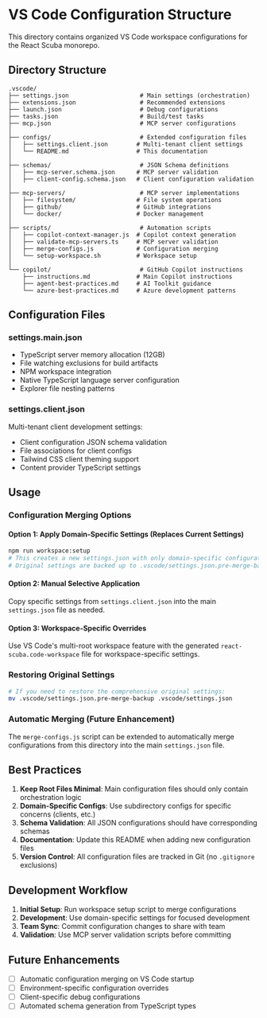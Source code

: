 # VS Code Configuration Structure

This directory contains organized VS Code workspace configurations for the React Scuba monorepo.

## Directory Structure

```text
.vscode/
├── settings.json                    # Main settings (orchestration)
├── extensions.json                  # Recommended extensions
├── launch.json                      # Debug configurations
├── tasks.json                       # Build/test tasks
├── mcp.json                         # MCP server configurations
│
├── configs/                         # Extended configuration files
│   ├── settings.client.json        # Multi-tenant client settings
│   └── README.md                   # This documentation
│
├── schemas/                         # JSON Schema definitions
│   ├── mcp-server.schema.json      # MCP server validation
│   ├── client-config.schema.json   # Client configuration validation
│
├── mcp-servers/                     # MCP server implementations
│   ├── filesystem/                 # File system operations
│   ├── github/                     # GitHub integrations
│   └── docker/                     # Docker management
│
├── scripts/                         # Automation scripts
│   ├── copilot-context-manager.js  # Copilot context generation
│   ├── validate-mcp-servers.ts     # MCP server validation
│   ├── merge-configs.js            # Configuration merging
│   └── setup-workspace.sh          # Workspace setup
│
└── copilot/                         # GitHub Copilot instructions
    ├── instructions.md             # Main Copilot instructions
    ├── agent-best-practices.md     # AI Toolkit guidance
    └── azure-best-practices.md     # Azure development patterns
```

## Configuration Files

### settings.main.json

- TypeScript server memory allocation (12GB)
- File watching exclusions for build artifacts
- NPM workspace integration
- Native TypeScript language server configuration
- Explorer file nesting patterns

### settings.client.json

Multi-tenant client development settings:

- Client configuration JSON schema validation
- File associations for client configs
- Tailwind CSS client theming support
- Content provider TypeScript settings

## Usage

### Configuration Merging Options

#### Option 1: Apply Domain-Specific Settings (Replaces Current Settings)

```bash
npm run workspace:setup
# This creates a new settings.json with only domain-specific configurations
# Original settings are backed up to .vscode/settings.json.pre-merge-backup
```

#### Option 2: Manual Selective Application

Copy specific settings from `settings.client.json` into the main `settings.json` file as needed.

#### Option 3: Workspace-Specific Overrides

Use VS Code's multi-root workspace feature with the generated `react-scuba.code-workspace` file for workspace-specific settings.

### Restoring Original Settings

```bash
# If you need to restore the comprehensive original settings:
mv .vscode/settings.json.pre-merge-backup .vscode/settings.json
```

### Automatic Merging (Future Enhancement)

The `merge-configs.js` script can be extended to automatically merge configurations from this directory into the main `settings.json` file.

## Best Practices

1. **Keep Root Files Minimal**: Main configuration files should only contain orchestration logic
2. **Domain-Specific Configs**: Use subdirectory configs for specific concerns (clients, etc.)
3. **Schema Validation**: All JSON configurations should have corresponding schemas
4. **Documentation**: Update this README when adding new configuration files
5. **Version Control**: All configuration files are tracked in Git (no `.gitignore` exclusions)

## Development Workflow

1. **Initial Setup**: Run workspace setup script to merge configurations
2. **Development**: Use domain-specific settings for focused development
3. **Team Sync**: Commit configuration changes to share with team
4. **Validation**: Use MCP server validation scripts before committing

## Future Enhancements

- [ ] Automatic configuration merging on VS Code startup
- [ ] Environment-specific configuration overrides
- [ ] Client-specific debug configurations
- [ ] Automated schema generation from TypeScript types
